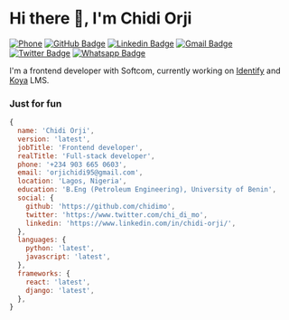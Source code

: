 # Hi there 👋, I'm Chidi Orji

[![Phone](https://img.shields.io/badge/Phone-%2B2349036650603-blue)](tel:+2349036650603)
[![GitHub Badge](https://img.shields.io/badge/-GitHub-black?style=flat-square&logo=GitHub&logoColor=white)](https://www.github.com/chidimo)
[![Linkedin Badge](https://img.shields.io/badge/-LinkedIn-blue?style=flat-square&logo=Linkedin&logoColor=white)](https://www.linkedin.com/in/chidi-orji/)
[![Gmail Badge](https://img.shields.io/badge/-Gmail-c14438?style=flat-square&logo=Gmail&logoColor=white)](mailto:orjichidi95@gmail.com)
[![Twitter Badge](https://img.shields.io/badge/-Twitter-blue?style=flat-square&logo=Twitter&logoColor=white)](https://www.twitter.com/chi_di_mo)
[![Whatsapp Badge](https://img.shields.io/badge/-Whatsapp-25D366?style=flat-square&logo=Whatsapp&logoColor=white)](https://api.whatsapp.com/send?phone=+2349036650603)

I'm a frontend developer with Softcom, currently working on [Identify](https:beta.identify.softcom.xyz) and [Koya](https://koya.co) LMS.

<!--
**chidimo/chidimo** is a ✨ _special_ ✨ repository because its `README.md` (this file) appears on your GitHub profile.

Here are some ideas to get you started:

- 🔭 I’m currently working on ...
- 🌱 I’m currently learning ...
- 👯 I’m looking to collaborate on ...
- 🤔 I’m looking for help with ...
- 💬 Ask me about ...
- 📫 How to reach me: ...
- 😄 Pronouns: ...
- ⚡ Fun fact: ...
-->

### Just for fun

```javascript
{
  name: 'Chidi Orji',
  version: 'latest',
  jobTitle: 'Frontend developer',
  realTitle: 'Full-stack developer',
  phone: '+234 903 665 0603',
  email: 'orjichidi95@gmail.com',
  location: 'Lagos, Nigeria',
  education: 'B.Eng (Petroleum Engineering), University of Benin',
  social: {
    github: 'https://github.com/chidimo',
    twitter: 'https://www.twitter.com/chi_di_mo',
    linkedin: 'https://www.linkedin.com/in/chidi-orji/',
  },
  languages: {
    python: 'latest',
    javascript: 'latest',
  },
  frameworks: {
    react: 'latest',
    django: 'latest',
  },
}
```
